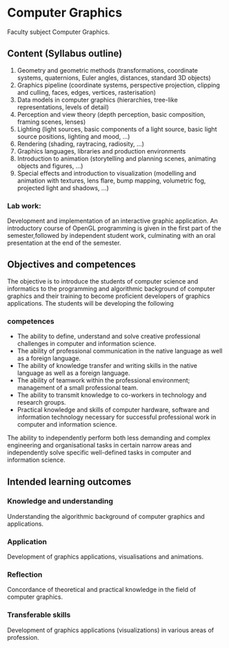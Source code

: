 # Computer Graphics
Faculty subject Computer Graphics.
## Content (Syllabus outline)
1. Geometry and geometric methods
(transformations, coordinate systems, quaternions,
Euler angles, distances, standard 3D objects)
2. Graphics pipeline (coordinate systems, perspective
projection, clipping and culling, faces, edges,
vertices, rasterisation)
3. Data models in computer graphics (hierarchies,
tree-like representations, levels of detail)
4. Perception and view theory (depth perception,
basic composition, framing scenes, lenses)
5. Lighting (light sources, basic components of a light
source, basic light source positions, lighting and
mood, …)
6. Rendering (shading, raytracing, radiosity, ...)
7. Graphics languages, libraries and production
environments
8. Introduction to animation (storytelling and planning
scenes, animating objects and figures, …)
9. Special effects and introduction to visualization
(modelling and animation with textures, lens flare,
bump mapping, volumetric fog, projected light and
shadows, …)
### Lab work:
Development and implementation of an interactive
graphic application. An introductory course of OpenGL
programming is given in the first part of the semester,followed by independent student work, culminating
with an oral presentation at the end of the semester.
## Objectives and competences
The objective is to introduce the students of computer
science and informatics to the programming and
algorithmic background of computer graphics and their
training to become proficient developers of graphics
applications.
The students will be developing the following
### competences
- The ability to define, understand and solve creative
professional challenges in computer and
information science.
- The ability of professional communication in the
native language as well as a foreign language.
- The ability of knowledge transfer and writing skills
in the native language as well as a foreign language.
- The ability of teamwork within the professional
environment; management of a small professional
team.
- The ability to transmit knowledge to co-workers in
technology and research groups.
- Practical knowledge and skills of computer
hardware, software and information technology
necessary for successful professional work in
computer and information science.
  
The ability to independently perform both less
demanding and complex engineering and organisational
tasks in certain narrow areas and independently solve
specific well-defined tasks in computer and information
science.
## Intended learning outcomes
### Knowledge and understanding
Understanding the algorithmic background of computer
graphics and applications.
### Application
Development of graphics applications, visualisations and
animations.
### Reflection
Concordance of theoretical and practical knowledge in
the field of computer graphics.
### Transferable skills
Development of graphics applications (visualizations) in
various areas of profession.
